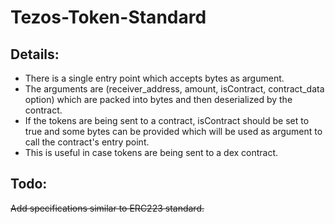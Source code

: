 # Tezos-Token-Standard

## Details:
* There is a single entry point which accepts bytes as argument.   
* The arguments are (receiver_address, amount, isContract, contract_data option) which are packed into bytes and then deserialized by the contract.  
* If the tokens are being sent to a contract, isContract should be set to true and some bytes can be provided which will be used as argument to call the contract's entry point.
* This is useful in case tokens are being sent to a dex contract.  

## Todo:

~~Add specifications similar to ERC223 standard.~~
